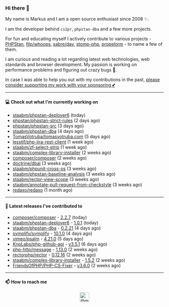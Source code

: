 ### Hi there 👋



My name is Markus and I am a open source enthusiast since 2008 ✨.

I am the developer behind `cs2pr`, `phpstan-dba` and a few more projects.

For fun and educating myself I actively contribute to various projects - [PHPStan](https://github.com/phpstan/phpstan-src), [filp/whoops](https://github.com/filp/whoops), [sabre/dav](https://github.com/sabre-io/dav), [stomp-php](https://github.com/stomp-php/stomp-php), [propelorm](https://github.com/propelorm) - to name a few of them.

I am curious and reading a lot regarding latest web technologies, web standards and browser development. My passion is working on performance problems and figuring out crazy bugs 🐜.

In case I was able to help you out with my contributions in the past, [please consider supporting my work with your sponsoring 💕](https://github.com/sponsors/staabm)


---

#### 💻 Check out what I'm currently working on

- [staabm/phpstan-deployer6](https://github.com/staabm/phpstan-deployer6) (today)
- [phpstan/phpstan-strict-rules](https://github.com/phpstan/phpstan-strict-rules) (2 days ago)
- [phpstan/phpstan-src](https://github.com/phpstan/phpstan-src) (3 days ago)
- [staabm/phpstan-dba](https://github.com/staabm/phpstan-dba) (4 days ago)
- [TomasVotruba/tomasvotruba.com](https://github.com/TomasVotruba/tomasvotruba.com) (5 days ago)
- [lesstif/php-jira-rest-client](https://github.com/lesstif/php-jira-rest-client) (1 week ago)
- [staabm/zf-select-strip](https://github.com/staabm/zf-select-strip) (1 week ago)
- [staabm/complex-library-installer](https://github.com/staabm/complex-library-installer) (2 weeks ago)
- [composer/composer](https://github.com/composer/composer) (2 weeks ago)
- [doctrine/dbal](https://github.com/doctrine/dbal) (3 weeks ago)
- [staabm/phpunit-cross-os](https://github.com/staabm/phpunit-cross-os) (3 weeks ago)
- [staabm/phpstan-baseline-analysis](https://github.com/staabm/phpstan-baseline-analysis) (3 weeks ago)
- [staabm/rector-view-scope](https://github.com/staabm/rector-view-scope) (3 weeks ago)
- [staabm/annotate-pull-request-from-checkstyle](https://github.com/staabm/annotate-pull-request-from-checkstyle) (3 weeks ago)
- [redaxo/redaxo](https://github.com/redaxo/redaxo) (1 month ago)

---

#### 🔭 Latest releases I've contributed to

- [composer/composer](https://github.com/composer/composer) - [2.2.7](https://github.com/composer/composer/releases/tag/2.2.7) (today)
- [staabm/phpstan-deployer6](https://github.com/staabm/phpstan-deployer6) - [1.0.1](https://github.com/staabm/phpstan-deployer6/releases/tag/1.0.1) (today)
- [staabm/phpstan-dba](https://github.com/staabm/phpstan-dba) - [0.2.21](https://github.com/staabm/phpstan-dba/releases/tag/0.2.21) (4 days ago)
- [symplify/symplify](https://github.com/symplify/symplify) - [10.1.0](https://github.com/symplify/symplify/releases/tag/10.1.0) (4 days ago)
- [vimeo/psalm](https://github.com/vimeo/psalm) - [4.21.0](https://github.com/vimeo/psalm/releases/tag/4.21.0) (5 days ago)
- [KnpLabs/php-github-api](https://github.com/KnpLabs/php-github-api) - [v3.5.1](https://github.com/KnpLabs/php-github-api/releases/tag/v3.5.1) (6 days ago)
- [php-http/message](https://github.com/php-http/message) - [1.13.0](https://github.com/php-http/message/releases/tag/1.13.0) (2 weeks ago)
- [rectorphp/rector](https://github.com/rectorphp/rector) - [0.12.16](https://github.com/rectorphp/rector/releases/tag/0.12.16) (2 weeks ago)
- [staabm/complex-library-installer](https://github.com/staabm/complex-library-installer) - [1.5.2](https://github.com/staabm/complex-library-installer/releases/tag/1.5.2) (2 weeks ago)
- [FriendsOfPHP/PHP-CS-Fixer](https://github.com/FriendsOfPHP/PHP-CS-Fixer) - [v3.6.0](https://github.com/FriendsOfPHP/PHP-CS-Fixer/releases/tag/v3.6.0) (2 weeks ago)

---

#### 📫 How to reach me

<p align="center">
<a href="https://twitter.com/@markusstaab" target="blank"><img align="center" src="https://cdn.jsdelivr.net/npm/simple-icons@3.0.1/icons/twitter.svg" alt="@markusstaab" height="30" width="30" /></a>
</p>
